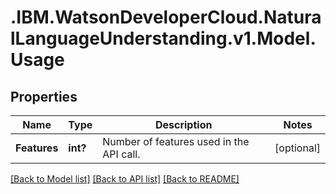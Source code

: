 # .IBM.WatsonDeveloperCloud.NaturalLanguageUnderstanding.v1.Model.Usage
## Properties

Name | Type | Description | Notes
------------ | ------------- | ------------- | -------------
**Features** | **int?** | Number of features used in the API call. | [optional] 

[[Back to Model list]](../README.md#documentation-for-models) [[Back to API list]](../README.md#documentation-for-api-endpoints) [[Back to README]](../README.md)

